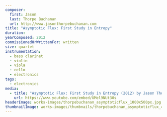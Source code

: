```yaml
---
composer:
  first: Jason
  last: Thorpe Buchanan
  url: http://www.jasonthorpebuchanan.com
title: "Asymptotic Flux: First Study in Entropy"
duration:
yearComposed: 2012
commissionedOrWrittenFor: written
size: quartet
instrumentation:
  - bass clarinet
  - violin
  - viola
  - cello
  - electronics
tags:
  - electronics
media:
  - title: "Asymptotic Flux: First Study in Entropy (2012) by Jason Thorpe Buchanan"
    url: https://www.youtube.com/embed/UMel9NUt30s
headerImage: works-images/thorpebuchanan_asymptoticflux_1000x500px.jpg
thumbnailImage: works-images/thumbnails/thorpebuchanan_asymptoticflux_400x200.jpg
---
```

